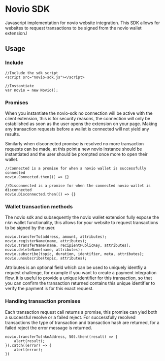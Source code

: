 # Novio SDK
Javascript implementation for novio website integration.
This SDK allows for websites to request transactions to be signed from the novio wallet extension.l

## Usage
### Include
	//Include the sdk script
    <script src="novio-sdk.js"></script>
    
    //Instantiate
    var novio = new Novio();
    
### Promises
When you instantiate the novio-sdk no connection will be active with the client extension, this is for security reasons, the connection will only be established as soon as the user opens the extension on your page. Making any transaction requests before a wallet is connected will not yield any results. 

Similarly when disconected promise is resolved no more transaction requests can be made, at this point a new novio instance should be instantiated and the user should be prompted once more to open their wallet.

	//Connected is a promise for when a novio wallet is successfully connected
	novio.Connected.then(() => {}

	//Disconnected is a promise for when the connected novio wallet is disconnected
	novio.Disconnected.then(() => {}

### Wallet transaction methods
The novio sdk and subsequently the novio wallet extension fully expose the nkn wallet functionality, this allows for your website to request transactions to be signed by the user.

	novio.transferTo(address, amount, attributes);
	novio.registerName(name, attributes);
	novio.transferName(name, recipientPublicKey, attributes);
	novio.deleteName(name, attributes);
	novio.subscribe(topic, duration, identifier, meta, attributes);
	novio.unsubscribe(topic, attributes);

Attributes is an optional field which can be used to uniquely identfiy a request challenge, for example if you want to create a payment integration flow, it is useful to provide a unique identifier for this transaction, so that you can confirm the transaction returned contains this unique identifier to verify the payment is for this exact request.

### Handling transaction promises
Each transaction request call returns a promise, this promise can yied both a successful resolve or a failed reject. For successfully resolved transactions the type of transaction and transaction hash are returned, for a failed reject the error message is returned.

	novio.transferTo(nknAddress, 50).then((result) => {
		alert(result);
	}).catch((error) => {
		alert(error);
	})
